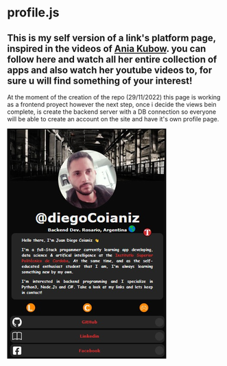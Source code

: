 # profile.js

## This is my self version of a link's platform page, inspired in the videos of [Ania Kubow](https://github.com/kubowania). you can follow here and watch all her entire collection of apps and also watch her youtube videos to, for sure u will find something of your interest!

At the moment of the creation of the repo (29/11/2022) this page is working as a frontend proyect however the next step, once i decide the views bein complete, is create the backend server with a DB connection so everyone will be able to create an account on the site and have it's own profile page.

![profile](https://github.com/diegoCoianiz/diegoCoianiz.github.io/blob/main/img/IndexPortofolio.jpg)
